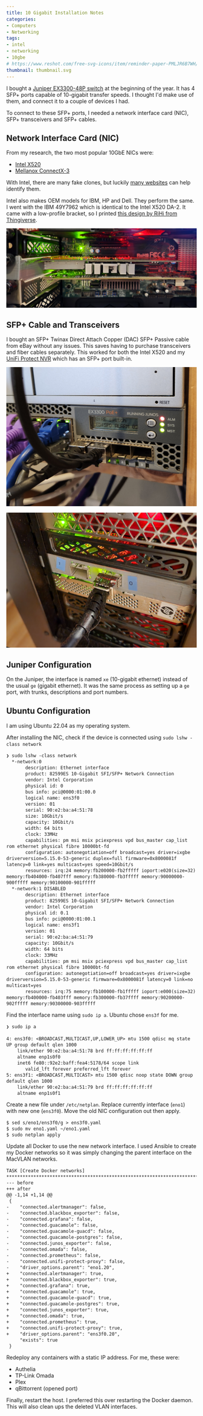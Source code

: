 ```yaml
---
title: 10 Gigabit Installation Notes
categories:
- Computers
- Networking
tags:
- intel
- networking
- 10gbe
# https://www.reshot.com/free-svg-icons/item/reminder-paper-PMLJR6B7WH/
thumbnail: thumbnail.svg
---
```


I bought a [Juniper EX3300-48P switch](/juniper-ex3300-48p) at the beginning of the year. It has 4 SFP+ ports capable of 10-gigabit transfer speeds. I thought I'd make use of them, and connect it to a couple of devices I had.

To connect to these SFP+ ports, I needed a network interface card (NIC), SFP+ transceivers and SFP+ cables.

## Network Interface Card (NIC)

From my research, the two most popular 10GbE NICs were:

- [Intel X520](https://www.intel.com.au/content/www/au/en/products/docs/network-io/ethernet/network-adapters/ethernet-x520-server-adapters-brief.html)
- [Mellanox ConnectX-3](https://support.mellanox.com/s/productdetails/a2v50000000XcOLAA0/connectx3-card)

With Intel, there are many fake clones, but luckily [many websites](https://hwp24.com/articles/how_to_distinguish_10_gigabit_network_card_intel_x520_da2_from_chinese_fakes/) can help identify them.

Intel also makes OEM models for IBM, HP and Dell. They perform the same. I went with the IBM 49Y7962 which is identical to the Intel X520 DA-2. It came with a low-profile bracket, so I printed [this design by RiHi from Thingiverse](https://www.thingiverse.com/thing:3976762).

![](nic.jpg)

## SFP+ Cable and Transceivers

I bought an SFP+ Twinax Direct Attach Copper (DAC) SFP+ Passive cable from eBay without any issues. This saves having to purchase transceivers and fiber cables separately. This worked for both the Intel X520 and my [UniFi Protect NVR](https://store.ui.com/collections/unifi-protect-nvr/products/unvr) which has an SFP+ port built-in.

![](switch.jpg)

![](back.jpg)

## Juniper Configuration

On the Juniper, the interface is named `xe` (10-gigabit ethernet) instead of the usual `ge` (gigabit ethernet). It was the same process as setting up a `ge` port, with trunks, descriptions and port numbers.

## Ubuntu Configuration

I am using Ubuntu 22.04 as my operating system.

After installing the NIC, check if the device is connected using `sudo lshw -class network`

```
❯ sudo lshw -class network
  *-network:0
       description: Ethernet interface
       product: 82599ES 10-Gigabit SFI/SFP+ Network Connection
       vendor: Intel Corporation
       physical id: 0
       bus info: pci@0000:01:00.0
       logical name: ens3f0
       version: 01
       serial: 90:e2:ba:a4:51:78
       size: 10Gbit/s
       capacity: 10Gbit/s
       width: 64 bits
       clock: 33MHz
       capabilities: pm msi msix pciexpress vpd bus_master cap_list rom ethernet physical fibre 10000bt-fd
       configuration: autonegotiation=off broadcast=yes driver=ixgbe driverversion=5.15.0-53-generic duplex=full firmware=0x8000081f latency=0 link=yes multicast=yes speed=10Gbit/s
       resources: irq:24 memory:fb200000-fb2fffff ioport:e020(size=32) memory:fb404000-fb407fff memory:fb380000-fb3fffff memory:90000000-900fffff memory:90100000-901fffff
  *-network:1 DISABLED
       description: Ethernet interface
       product: 82599ES 10-Gigabit SFI/SFP+ Network Connection
       vendor: Intel Corporation
       physical id: 0.1
       bus info: pci@0000:01:00.1
       logical name: ens3f1
       version: 01
       serial: 90:e2:ba:a4:51:79
       capacity: 10Gbit/s
       width: 64 bits
       clock: 33MHz
       capabilities: pm msi msix pciexpress vpd bus_master cap_list rom ethernet physical fibre 10000bt-fd
       configuration: autonegotiation=off broadcast=yes driver=ixgbe driverversion=5.15.0-53-generic firmware=0x8000081f latency=0 link=no multicast=yes
       resources: irq:75 memory:fb100000-fb1fffff ioport:e000(size=32) memory:fb400000-fb403fff memory:fb300000-fb37ffff memory:90200000-902fffff memory:90300000-903fffff
```

Find the interface name using `sudo ip a`. Ubuntu chose `ens3f` for me.

```
❯ sudo ip a

4: ens3f0: <BROADCAST,MULTICAST,UP,LOWER_UP> mtu 1500 qdisc mq state UP group default qlen 1000
    link/ether 90:e2:ba:a4:51:78 brd ff:ff:ff:ff:ff:ff
    altname enp1s0f0
    inet6 fe80::92e2:baff:fea4:5178/64 scope link
       valid_lft forever preferred_lft forever
5: ens3f1: <BROADCAST,MULTICAST> mtu 1500 qdisc noop state DOWN group default qlen 1000
    link/ether 90:e2:ba:a4:51:79 brd ff:ff:ff:ff:ff:ff
    altname enp1s0f1
```

Create a new file under `/etc/netplan`. Replace currently interface (`eno1`) with new one (`ens3f0`). Move the old NIC configuration out then apply.

```
$ sed s/eno1/ens3f0/g > ens3f0.yaml
$ sudo mv eno1.yaml ~/eno1.yaml
$ sudo netplan apply
```

Update all Docker to use the new network interface. I used Ansible to create my Docker networks so it was simply changing the parent interface on the MacVLAN networks.

```
TASK [Create Docker networks] **************************************************************************************************************************
--- before
+++ after
@@ -1,14 +1,14 @@
 {
-    "connected.alertmanager": false,
-    "connected.blackbox_exporter": false,
-    "connected.grafana": false,
-    "connected.guacamole": false,
-    "connected.guacamole-guacd": false,
-    "connected.guacamole-postgres": false,
-    "connected.junos_exporter": false,
-    "connected.omada": false,
-    "connected.prometheus": false,
-    "connected.unifi-protect-proxy": false,
-    "driver_options.parent": "eno1.20",
+    "connected.alertmanager": true,
+    "connected.blackbox_exporter": true,
+    "connected.grafana": true,
+    "connected.guacamole": true,
+    "connected.guacamole-guacd": true,
+    "connected.guacamole-postgres": true,
+    "connected.junos_exporter": true,
+    "connected.omada": true,
+    "connected.prometheus": true,
+    "connected.unifi-protect-proxy": true,
+    "driver_options.parent": "ens3f0.20",
     "exists": true
 }
```

Redeploy any containers with a static IP address. For me, these were:

  - Authelia
  - TP-Link Omada
  - Plex
  - qBittorrent (opened port)

Finally, restart the host. I preferred this over restarting the Docker daemon. This will also clean ups the deleted VLAN interfaces.
